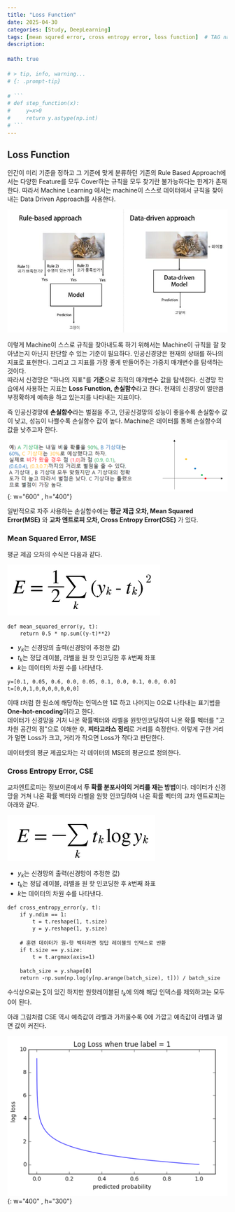```yaml
---
title: "Loss Function"
date: 2025-04-30 
categories: [Study, DeepLearning]
tags: [mean squred error, cross entropy error, loss function]  # TAG names should always be lowercase
description: 

math: true

# > tip, info, warning...
# {: .prompt-tip}

# ```
# def step_function(x):
#     y=x>0
#     return y.astype(np.int)
# ```
---
```

## Loss Function 
인간이 미리 기준을 정하고 그 기준에 맞게 분류하던 기존의 Rule Based Approach에서는 다양한 Feature를 모두 Cover하는 규칙을 모두 찾기란 불가능하다는 한계가 존재한다. 따라서 Machine Learning 에서는 machine이 스스로 데이터에서 규칙을 찾아내는 Data Driven Approach를 사용한다. 

![fig1](/assets/img/loss_function/fig1.png)

이렇게 Machine이 스스로 규칙을 찾아내도록 하기 위해서는 Machine이 규칙을 잘 찾아냈는지 아닌지 판단할 수 있는 기준이 필요하다. 인공신경망은 현재의 상태를 하나의 지표로 표현한다. 그리고 그 지표를 가장 좋게 만들어주는 가중치 매개변수를 탐색하는 것이다.\
따라서 신경망은 "하나의 지표"를 **기준**으로 최적의 매개변수 값을 탐색한다. 신경망 학습에서 사용하는 지표는 **Loss Function, 손실함수**라고 한다. 현재의 신경망이 얼만큼 부정확하게 예측을 하고 있는지를 나타내는 지표이다.

즉 인공신경망에 **손실함수**라는 벌점을 주고, 인공신경망의 성능이 좋을수록 손실함수 값이 낮고, 성능이 나쁠수록 손실함수 값이 높다. Machine은 데이터를 통해 손실함수의 값을 낮추고자 한다. 

![fig2](/assets/img/loss_function/fig2.png){: w="600" , h="400"}

일반적으로 자주 사용하는 손실함수에는 **평균 제곱 오차, Mean Squared Error(MSE)** 와 **교차 엔트로피 오차, Cross Entropy Error(CSE)** 가 있다. 

### Mean Squared Error, MSE
평균 제곱 오차의 수식은 다음과 같다. 

![eq4.1](/assets/img/loss_function/eq4.1.png)

```
def mean_squared_error(y, t):
    return 0.5 * np.sum((y-t)**2)
```

* $y_k$는 신경망의 출력(신경망이 추정한 값)
* $t_k$는 정답 레이블, 라벨을 원 핫 인코딩한 후 𝑘번째 좌표
* $k$는 데이터의 차원 수를 나타낸다.

```
y=[0.1, 0.05, 0.6, 0.0, 0.05, 0.1, 0.0, 0.1, 0.0, 0.0]
t=[0,0,1,0,0,0,0,0,0,0]
```

이때 $t$처럼 한 원소에 해당하는 인덱스만 1로 하고 나머지는 0으로 나타내는 표기법을 **One-hot-encoding**이라고 한다.\
데이터가 신경망을 거처 나온 확률벡터와 라벨을 원핫인코딩하여 나온 확률 벡터를 "고차원 공간의 점"으로 이해한 후, **피타고라스 정리**로 거리를 측정한다. 이렇게 구한 거리가 멀면 Loss가 크고, 거리가 작으면 Loss가 작다고 판단한다. 

데이터셋의 평균 제곱오차는 각 데이터의 MSE의 평균으로 정의한다. 


### Cross Entropy Error, CSE
교차엔트로피는 정보이론에서 **두 확률 분포사이의 거리를 재는 방법**이다. 데이터가 신경망을 거쳐 나온 확률 벡터와 라벨을 원핫 인코딩하여 나온 확률 벡터의 교차 엔트로피는 아래와 같다. 

![eq4.2](/assets/img/loss_function/eq4.2.png)

* $y_k$는 신경망의 출력(신경망이 추정한 값)
* $t_k$는 정답 레이블, 라벨을 원 핫 인코딩한 후 𝑘번째 좌표
* $k$는 데이터의 차원 수를 나타낸다.


```
def cross_entropy_error(y, t):
    if y.ndim == 1:
        t = t.reshape(1, t.size)
        y = y.reshape(1, y.size)
        
    # 훈련 데이터가 원-핫 벡터라면 정답 레이블의 인덱스로 반환
    if t.size == y.size:
        t = t.argmax(axis=1)
             
    batch_size = y.shape[0]
    return -np.sum(np.log(y[np.arange(batch_size), t])) / batch_size
```

수식상으로는 $\sum$이 있긴 하지만 원핫레이블된 $t_k$에 의해 해당 인덱스를 제외하고는 모두 0이 된다. 

아래 그림처럼 CSE 역시 예측값이 라벨과 가까울수록 0에 가깝고 예측값이 라벨과 멀면 값이 커진다. 

![fig3](/assets/img/loss_function/fig3.png){: w="400" , h="300"}
